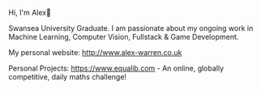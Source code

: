 Hi, I'm Alex👋

Swansea University Graduate.
I am passionate about my ongoing work in Machine Learning, Computer Vision, Fullstack & Game Development.

My personal website:
http://www.alex-warren.co.uk

Personal Projects:
https://www.equalib.com - An online, globally competitive, daily maths challenge!
